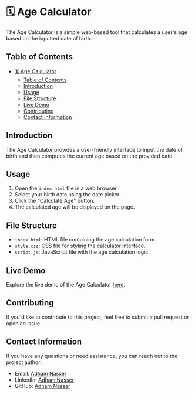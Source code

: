 # 🗓️ Age Calculator

The Age Calculator is a simple web-based tool that calculates a user's age based on the inputted date of birth.

## Table of Contents
- [🗓️ Age Calculator](#️-age-calculator)
  - [Table of Contents](#table-of-contents)
  - [Introduction](#introduction)
  - [Usage](#usage)
  - [File Structure](#file-structure)
  - [Live Demo](#live-demo)
  - [Contributing](#contributing)
  - [Contact Information](#contact-information)

## Introduction

The Age Calculator provides a user-friendly interface to input the date of birth and then computes the current age based on the provided date.

## Usage

1. Open the `index.html` file in a web browser.
2. Select your birth date using the date picker.
3. Click the "Calculate Age" button.
4. The calculated age will be displayed on the page.

## File Structure

- `index.html`: HTML file containing the age calculation form.
- `style.css`: CSS file for styling the calculator interface.
- `script.js`: JavaScript file with the age calculation logic.

## Live Demo

Explore the live demo of the Age Calculator [here](https://age-calculator-fawn-omega.vercel.app/).

## Contributing

If you'd like to contribute to this project, feel free to submit a pull request or open an issue.

## Contact Information

If you have any questions or need assistance, you can reach out to the project author:

- Email: [Adham Nasser](mailto:adhamxiii22@gmail.com)
- LinkedIn: [Adham Nasser](https://www.linkedin.com/in/adhamxiii/)
- GitHub: [Adham Nasser](https://github.com/Adhamxiii)